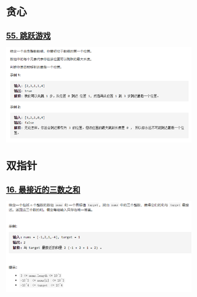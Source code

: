 # 贪心

##   [55. 跳跃游戏](https://leetcode-cn.com/problems/jump-game/)

 ![image-20201210224700063](./HOT100.assets/image-20201210224700063.png)

# 双指针

## [16. 最接近的三数之和](https://leetcode-cn.com/problems/3sum-closest/)

![image-20201210224908982](./HOT100.assets/image-20201210224908982.png)